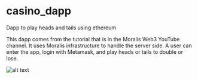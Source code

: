 # casino_dapp
Dapp to play heads and tails using ethereum

This dapp comes from the tutorial that is in the Moralis Web3 YouTube channel. 
It uses Moralis infrastructure to handle the server side.
A user can enter the app, login with Metamask, and play heads or tails to double or lose.

![alt text](https://github.com/[guillemaru/casino_dapp/blob/master/images/Screenshot.png?raw=true)
